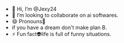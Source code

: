 - 👋 Hi, I’m @Jexy24
- 💞️ I’m looking to collaborate on ai softwares.
- 😄 Pronouns💝
- if you have a dream don't make plan B.
- ⚡ Fun fact👽life is full of funny situations.

<!---
Jexy24/Jexy24 is a ✨ special ✨ repository because its `README.md` (this file) appears on your GitHub profile.
You can click the Preview link to take a look at your changes.
--->
